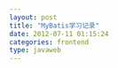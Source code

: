 ```yaml
---
layout: post
title: "MyBatis学习记录"
date: 2012-07-11 01:15:24
categories: frontend
type: javaweb
---
```


